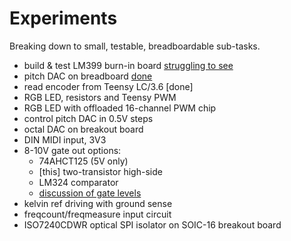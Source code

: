 # Experiments

Breaking down to small, testable, breadboardable sub-tasks.

- build & test LM399 burn-in board [struggling to see]()
- pitch DAC on breadboard [done](code/EncoderTest/EncoderTest.ino)
- read encoder from Teensy LC/3.6 [done]
- RGB LED, resistors and Teensy PWM
- RGB LED with offloaded 16-channel PWM chip
- control pitch DAC in 0.5V steps
- octal DAC on breakout board
- DIN MIDI input, 3V3
- 8-10V gate out options:
    - 74AHCT125 (5V only)
    - [this] two-transistor high-side
    - LM324 comparator
    - [discussion of gate levels](https://www.muffwiggler.com/forum/viewtopic.php?p=468009&sid=1596d8bf763b7e4b2635537f46b4323f)
- kelvin ref driving with ground sense
- freqcount/freqmeasure input circuit
- ISO7240CDWR optical SPI isolator on SOIC-16 breakout board

